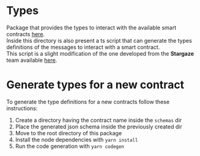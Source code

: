 # Types
Package that provides the types to interact with the available smart contracts [here](https://github.com/desmos-labs/desmos-contracts).  
Inside this directory is also present a ts script that can generate the types 
definitions of the messages to interact with a smart contract.  
This script is a slight modification of the one developed from the **Stargaze** 
team available [here](https://github.com/public-awesome/launchpad/blob/main/types/src/codegen.ts).

# Generate types for a new contract
To generate the type definitions for a new contracts follow these instructions:
1. Create a directory having the contract name inside the `schemas` dir
2. Place the generated json schema inside the previously created dir
3. Move to the root directory of this package
4. Install the node dependencies with `yarn install`
5. Run the code generation with `yarn codegen`
